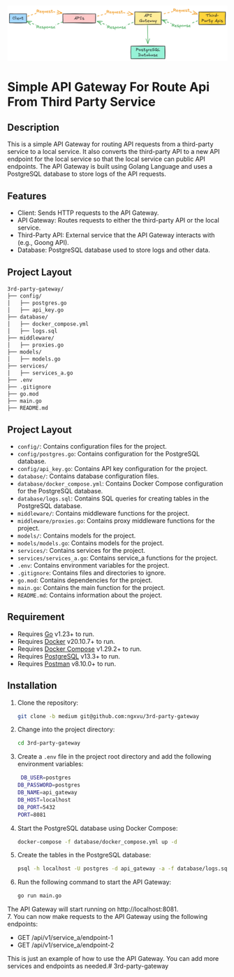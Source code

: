 ![img_1.png](img_1.png)

Simple API Gateway For Route Api From Third Party Service
==================================
## Description
This is a simple API Gateway for routing API requests from a third-party service to a local service.
It also converts the third-party API to a new API endpoint for the local service so that the local service can public API endpoints.
The API Gateway is built using Golang Language and uses a PostgreSQL database to store logs of the API requests.

## Features
- Client: Sends HTTP requests to the API Gateway.
- API Gateway: Routes requests to either the third-party API or the local service.
- Third-Party API: External service that the API Gateway interacts with (e.g., Goong API).
- Database: PostgreSQL database used to store logs and other data.

## Project Layout
```
3rd-party-gateway/
├── config/
│   ├── postgres.go
│   ├── api_key.go
├── database/
│   ├── docker_compose.yml
│   ├── logs.sql
├── middleware/
│   ├── proxies.go
├── models/
│   ├── models.go
├── services/
│   ├── services_a.go
├── .env
├── .gitignore
├── go.mod
├── main.go
├── README.md
```

## Project Layout
- `config/`: Contains configuration files for the project.
- `config/postgres.go`: Contains configuration for the PostgreSQL database.
- `config/api_key.go`: Contains API key configuration for the project.
- `database/`: Contains database configuration files.
- `database/docker_compose.yml`: Contains Docker Compose configuration for the PostgreSQL database.
- `database/logs.sql`: Contains SQL queries for creating tables in the PostgreSQL database.
- `middleware/`: Contains middleware functions for the project.
- `middleware/proxies.go`: Contains proxy middleware functions for the project.
- `models/`: Contains models for the project.
- `models/models.go`: Contains models for the project.
- `services/`: Contains services for the project.
- `services/services_a.go`: Contains service_a functions for the project.
- `.env`: Contains environment variables for the project.
- `.gitignore`: Contains files and directories to ignore.
- `go.mod`: Contains dependencies for the project.
- `main.go`: Contains the main function for the project.
- `README.md`: Contains information about the project.

## Requirement
- Requires [Go](https://golang.org/dl/) v1.23+ to run.
- Requires [Docker](https://docs.docker.com/get-docker/) v20.10.7+ to run.
- Requires [Docker Compose](https://docs.docker.com/compose/install/) v1.29.2+ to run.
- Requires [PostgreSQL](https://www.postgresql.org/download/) v13.3+ to run.
- Requires [Postman](https://www.postman.com/downloads/) v8.10.0+ to run.

## Installation
1. Clone the repository:
   ```bash
   git clone -b medium git@github.com:ngxvu/3rd-party-gateway
    ```
2. Change into the project directory:
   ```bash
   cd 3rd-party-gateway
   ```

3. Create a `.env` file in the project root directory and add the following environment variables:
   ```bash
    DB_USER=postgres
   DB_PASSWORD=postgres
   DB_NAME=api_gateway
   DB_HOST=localhost
   DB_PORT=5432
   PORT=8081
    ```
4. Start the PostgreSQL database using Docker Compose:  
   ```bash
   docker-compose -f database/docker_compose.yml up -d
    ```
5. Create the tables in the PostgreSQL database:
   ```bash
   psql -h localhost -U postgres -d api_gateway -a -f database/logs.sql
    ```
6. Run the following command to start the API Gateway:
   ```bash
   go run main.go
   ```
The API Gateway will start running on http://localhost:8081.  
   7. You can now make requests to the API Gateway using the following endpoints:  
   - GET /api/v1/service_a/endpoint-1
   - GET /api/v1/service_a/endpoint-2
   
This is just an example of how to use the API Gateway. You can add more services and endpoints as needed.# 3rd-party-gateway
